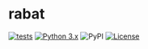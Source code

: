 # rabat

[![tests](https://github.com/kaliv0/rabat/actions/workflows/ci.yml/badge.svg)](https://github.com/kaliv0/rabat/actions/workflows/ci.yml)
[![Python 3.x](https://img.shields.io/pypi/pyversions/rabat.svg?logo=python&logoColor=white)](https://pypi.org/project/rabat/)
![PyPI](https://img.shields.io/pypi/v/rabat.svg)
[![License](https://img.shields.io/badge/license-GPL%202.0-blue.svg)](https://github.com/kaliv0/rabat/blob/main/LICENSE)
